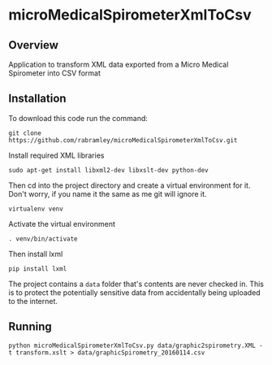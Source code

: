 # microMedicalSpirometerXmlToCsv

## Overview

Application to transform XML data exported from a Micro Medical Spirometer into CSV format

## Installation

To download this code run the command:

    git clone https://github.com/rabramley/microMedicalSpirometerXmlToCsv.git

Install required XML libraries

    sudo apt-get install libxml2-dev libxslt-dev python-dev

Then cd into the project directory and create a virtual environment for it.  Don't
worry, if you name it the same as me git will ignore it.

    virtualenv venv

Activate the virtual environment

    . venv/bin/activate

Then install lxml

    pip install lxml

The project contains a `data` folder that's contents are never checked in.
This is to protect the potentially sensitive data from accidentally being 
uploaded to the internet.

## Running

    python microMedicalSpirometerXmlToCsv.py data/graphic2spirometry.XML -t transform.xslt > data/graphicSpirometry_20160114.csv